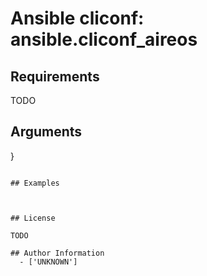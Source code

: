 # Ansible cliconf: ansible.cliconf_aireos





## Requirements

TODO

## Arguments

}
```

## Examples



## License

TODO

## Author Information
  - ['UNKNOWN']

